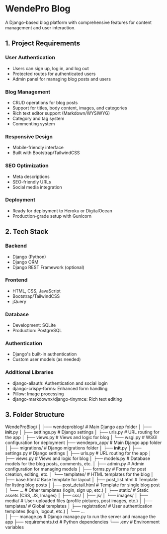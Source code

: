 # WendePro Blog

A Django-based blog platform with comprehensive features for content management and user interaction.

## 1. Project Requirements

### User Authentication
- Users can sign up, log in, and log out
- Protected routes for authenticated users
- Admin panel for managing blog posts and users

### Blog Management
- CRUD operations for blog posts
- Support for titles, body content, images, and categories
- Rich text editor support (Markdown/WYSIWYG)
- Category and tag system
- Commenting system

### Responsive Design
- Mobile-friendly interface
- Built with Bootstrap/TailwindCSS

### SEO Optimization
- Meta descriptions
- SEO-friendly URLs
- Social media integration

### Deployment
- Ready for deployment to Heroku or DigitalOcean
- Production-grade setup with Gunicorn

## 2. Tech Stack

### Backend
- Django (Python)
- Django ORM
- Django REST Framework (optional)

### Frontend
- HTML, CSS, JavaScript
- Bootstrap/TailwindCSS
- jQuery

### Database
- Development: SQLite
- Production: PostgreSQL

### Authentication
- Django's built-in authentication
- Custom user models (as needed)

### Additional Libraries
- django-allauth: Authentication and social login
- django-crispy-forms: Enhanced form handling
- Pillow: Image processing
- django-markdownx/django-tinymce: Rich text editing

## 3. Folder Structure 
WendeProBlog/
│
├── wendeproblog/                  # Main Django app folder
│   ├── __init__.py
│   ├── settings.py                 # Django settings
│   ├── urls.py                     # URL routing for the app
│   ├── views.py                    # Views and logic for blog
│   └── wsgi.py                     # WSGI configuration for deployment
├── wendepro_app/                  # Main Django app folder
│   ├── migrations/                 # Django migrations folder
│   ├── __init__.py
│   ├── settings.py                 # Django settings
│   ├── urls.py                     # URL routing for the app
│   ├── views.py                    # Views and logic for blog
│   ├── models.py                   # Database models for the blog posts, comments, etc.
│   ├── admin.py                    # Admin configuration for managing models
│   ├── forms.py                    # Forms for post creation, editing, etc.
│   └── templates/                  # HTML templates for the blog
│       ├── base.html                # Base template for layout
│       ├── post_list.html           # Template for listing blog posts
│       ├── post_detail.html         # Template for single blog post
│       └── ...                      # Other templates (login, sign up, etc.)
│
├── static/                         # Static assets (CSS, JS, Images)
│   ├── css/
│   ├── js/
│   └── images/
│
├── media/                          # User-uploaded files (profile pictures, post images, etc.)
│
├── templates/                      # Global templates
│   ├── registration/               # User authentication templates (login, logout, etc.)
│   └── ...                         
│
├── manage.py                       # Django manage.py to run the server and manage the app
├── requirements.txt                # Python dependencies
└── .env                            # Environment variables
